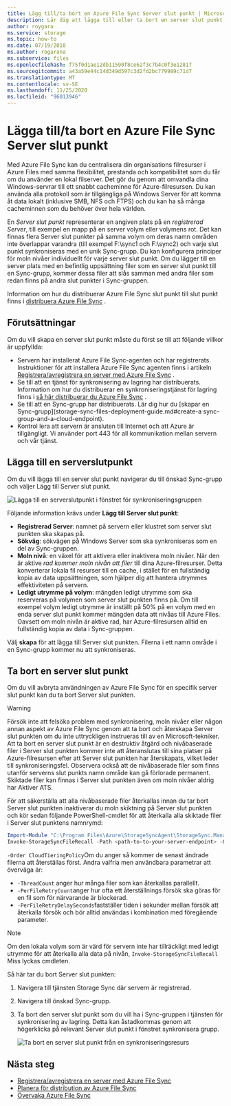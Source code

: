 ```yaml
---
title: Lägg till/ta bort en Azure File Sync Server slut punkt | Microsoft Docs
description: Lär dig att lägga till eller ta bort en server slut punkt med Azure File Sync. En server slut punkt är en viss plats på en registrerad Server, till exempel en mapp på en server volym.
author: roygara
ms.service: storage
ms.topic: how-to
ms.date: 07/19/2018
ms.author: rogarana
ms.subservice: files
ms.openlocfilehash: f75f0d1ae12db11590f8ce62f3c7b4c0f3e12817
ms.sourcegitcommit: a43a59e44c14d349d597c3d2fd2bc779989c71d7
ms.translationtype: MT
ms.contentlocale: sv-SE
ms.lasthandoff: 11/25/2020
ms.locfileid: "96013946"
---
```

# <a name="addremove-an-azure-file-sync-server-endpoint"></a>Lägga till/ta bort en Azure File Sync Server slut punkt
Med Azure File Sync kan du centralisera din organisations filresurser i Azure Files med samma flexibilitet, prestanda och kompatibilitet som du får om du använder en lokal filserver. Det gör du genom att omvandla dina Windows-servrar till ett snabbt cacheminne för Azure-filresursen. Du kan använda alla protokoll som är tillgängliga på Windows Server för att komma åt data lokalt (inklusive SMB, NFS och FTPS) och du kan ha så många cacheminnen som du behöver över hela världen.

En *Server slut punkt* representerar en angiven plats på en *registrerad Server*, till exempel en mapp på en server volym eller volymens rot. Det kan finnas flera Server slut punkter på samma volym om deras namn områden inte överlappar varandra (till exempel F:\sync1 och F:\sync2) och varje slut punkt synkroniseras med en unik Sync-grupp. Du kan konfigurera principer för moln nivåer individuellt för varje server slut punkt. Om du lägger till en server plats med en befintlig uppsättning filer som en server slut punkt till en Sync-grupp, kommer dessa filer att slås samman med andra filer som redan finns på andra slut punkter i Sync-gruppen.

Information om hur du distribuerar Azure File Sync slut punkt till slut punkt finns i [distribuera Azure File Sync](storage-sync-files-deployment-guide.md) .

## <a name="prerequisites"></a>Förutsättningar
Om du vill skapa en server slut punkt måste du först se till att följande villkor är uppfyllda: 
- Servern har installerat Azure File Sync-agenten och har registrerats. Instruktioner för att installera Azure File Sync agenten finns i artikeln [Registrera/avregistrera en server med Azure File Sync](storage-sync-files-server-registration.md) . 
- Se till att en tjänst för synkronisering av lagring har distribuerats. Information om hur du distribuerar en synkroniseringstjänst för lagring finns i [så här distribuerar du Azure File Sync](storage-sync-files-deployment-guide.md) . 
- Se till att en Sync-grupp har distribuerats. Lär dig hur du [skapar en Sync-grupp](storage-sync-files-deployment-guide.md#create-a sync-group-and-a-cloud-endpoint).
- Kontrol lera att servern är ansluten till Internet och att Azure är tillgängligt. Vi använder port 443 för all kommunikation mellan servern och vår tjänst.

## <a name="add-a-server-endpoint"></a>Lägga till en serverslutpunkt
Om du vill lägga till en server slut punkt navigerar du till önskad Sync-grupp och väljer Lägg till Server slut punkt.

![Lägga till en serverslutpunkt i fönstret för synkroniseringsgruppen](media/storage-sync-files-server-endpoint/add-server-endpoint-1.png)

Följande information krävs under **Lägg till Server slut punkt**:

- **Registrerad Server**: namnet på servern eller klustret som server slut punkten ska skapas på.
- **Sökväg**: sökvägen på Windows Server som ska synkroniseras som en del av Sync-gruppen.
- **Moln nivå**: en växel för att aktivera eller inaktivera moln nivåer. När den är aktive *rad kommer moln nivån att filer* till dina Azure-filresurser. Detta konverterar lokala fil resurser till en cache, i stället för en fullständig kopia av data uppsättningen, som hjälper dig att hantera utrymmes effektiviteten på servern.
- **Ledigt utrymme på volym**: mängden ledigt utrymme som ska reserveras på volymen som server slut punkten finns på. Om till exempel volym ledigt utrymme är inställt på 50% på en volym med en enda server slut punkt kommer mängden data att nivåas till Azure Files. Oavsett om moln nivån är aktive rad, har Azure-filresursen alltid en fullständig kopia av data i Sync-gruppen.

Välj **skapa** för att lägga till Server slut punkten. Filerna i ett namn område i en Sync-grupp kommer nu att synkroniseras. 

## <a name="remove-a-server-endpoint"></a>Ta bort en server slut punkt
Om du vill avbryta användningen av Azure File Sync för en specifik server slut punkt kan du ta bort Server slut punkten. 

> [!Warning]  
> Försök inte att felsöka problem med synkronisering, moln nivåer eller någon annan aspekt av Azure File Sync genom att ta bort och återskapa Server slut punkten om du inte uttryckligen instrueras till av en Microsoft-tekniker. Att ta bort en server slut punkt är en destruktiv åtgärd och nivåbaserade filer i Server slut punkten kommer inte att återanslutas till sina platser på Azure-filresursen efter att Server slut punkten har återskapats, vilket leder till synkroniseringsfel. Observera också att de nivåbaserade filer som finns utanför serverns slut punkts namn område kan gå förlorade permanent. Skiktade filer kan finnas i Server slut punkten även om moln nivåer aldrig har Aktiver ATS.

För att säkerställa att alla nivåbaserade filer återkallas innan du tar bort Server slut punkten inaktiverar du moln skiktning på Server slut punkten och kör sedan följande PowerShell-cmdlet för att återkalla alla skiktade filer i Server slut punktens namnrymd:

```PowerShell
Import-Module "C:\Program Files\Azure\StorageSyncAgent\StorageSync.Management.ServerCmdlets.dll"
Invoke-StorageSyncFileRecall -Path <path-to-to-your-server-endpoint> -Order CloudTieringPolicy
```
`-Order CloudTieringPolicy`Om du anger så kommer de senast ändrade filerna att återställas först.
Andra valfria men användbara parametrar att överväga är:
* `-ThreadCount` anger hur många filer som kan återkallas parallellt.
* `-PerFileRetryCount`anger hur ofta ett återställnings försök ska göras för en fil som för närvarande är blockerad.
* `-PerFileRetryDelaySeconds`fastställer tiden i sekunder mellan försök att återkalla försök och bör alltid användas i kombination med föregående parameter.

> [!Note]  
> Om den lokala volym som är värd för servern inte har tillräckligt med ledigt utrymme för att återkalla alla data på nivån, `Invoke-StorageSyncFileRecall` Miss lyckas cmdleten.  

Så här tar du bort Server slut punkten:

1. Navigera till tjänsten Storage Sync där servern är registrerad.
2. Navigera till önskad Sync-grupp.
3. Ta bort den server slut punkt som du vill ha i Sync-gruppen i tjänsten för synkronisering av lagring. Detta kan åstadkommas genom att högerklicka på relevant Server slut punkt i fönstret synkronisera grupp.

    ![Ta bort en server slut punkt från en synkroniseringsresurs](media/storage-sync-files-server-endpoint/remove-server-endpoint-1.png)

## <a name="next-steps"></a>Nästa steg
- [Registrera/avregistrera en server med Azure File Sync](storage-sync-files-server-registration.md)
- [Planera för distribution av Azure File Sync](storage-sync-files-planning.md)
- [Övervaka Azure File Sync](storage-sync-files-monitoring.md)
